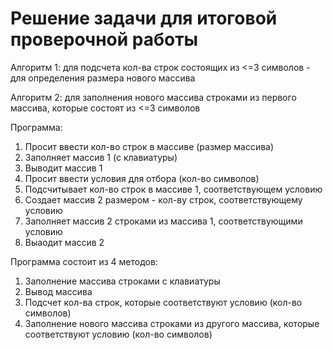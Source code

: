 # Решение задачи для итоговой проверочной работы

Алгоритм 1: для подсчета кол-ва строк состоящих из <=3 символов - для определения размера нового массива

Алгоритм 2: для заполнения нового массива строками из первого массива, которые состоят из <=3 символов

Программа:
1. Просит ввести кол-во строк в массиве (размер массива)
2. Заполняет массив 1 (с клавиатуры)
3. Выводит массив 1
4. Просит ввести условия для отбора (кол-во символов)
5. Подсчитывает кол-во строк в массиве 1, соответствующем условию
6. Создает массив 2 размером - кол-ву строк, соответствующему условию
7. Заполняет массив 2 строками из массива 1, соответствующими условию
8. Выаодит массив 2

Программа состоит из 4 методов:
1. Заполнение массива строками с клавиатуры
2. Вывод массива
3. Подсчет кол-ва строк, которые соответствуют условию (кол-во символов)
4. Заполнение нового массива строками из другого массива, которые соответствуют условию (кол-во символов)